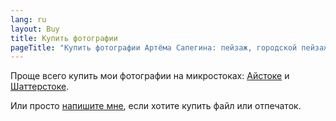```yaml
---
lang: ru
layout: Buy
title: Купить фотографии
pageTitle: "Купить фотографии Артёма Сапегина: пейзаж, городской пейзаж, путешествия, тревел, природа, собаки, фото"
---
```


Проще всего купить мои фотографии на микростоках: [Айстоке](http://www.istockphoto.com/portfolio/sapegin "Портфолио на Айстоке") и [Шаттерстоке](http://www.shutterstock.com/g/hamstersphoto?rid=208096 "Портфолио на Шаттерстоке").

Или просто [напишите мне](/about), если хотите купить файл или отпечаток.
